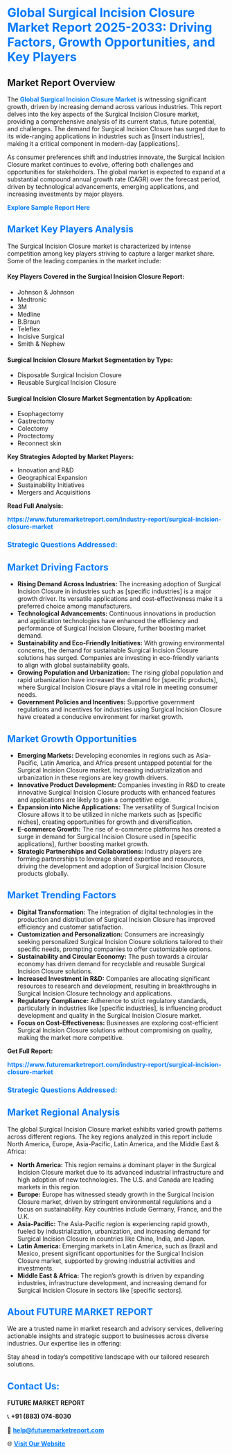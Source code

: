<h1 style="color: #007BFF;">Global Surgical Incision Closure Market Report 2025-2033: Driving Factors, Growth Opportunities, and Key Players</h1>

<section id="overview">
<h2>Market Report Overview</h2>
<p>The <a href="https://www.futuremarketreport.com/industry-report/surgical-incision-closure-market" style="color: #007BFF; text-decoration: none;"><strong>Global Surgical Incision Closure Market</strong></a> is witnessing significant growth, driven by increasing demand across various industries. This report delves into the key aspects of the Surgical Incision Closure market, providing a comprehensive analysis of its current status, future potential, and challenges. The demand for Surgical Incision Closure has surged due to its wide-ranging applications in industries such as [insert industries], making it a critical component in modern-day [applications].</p>
<p>As consumer preferences shift and industries innovate, the Surgical Incision Closure market continues to evolve, offering both challenges and opportunities for stakeholders. The global market is expected to expand at a substantial compound annual growth rate (CAGR) over the forecast period, driven by technological advancements, emerging applications, and increasing investments by major players.</p>
</section>

<section id="overview">
<p><a href="https://www.futuremarketreport.com/request-sample/reportId=62025" style="color: #007BFF; text-decoration: none;"><strong>Explore Sample Report Here</strong></a></p>
</section>

<section id="key-players">
<h2 style="color: #007BFF;">Market Key Players Analysis</h2>
<p>The Surgical Incision Closure market is characterized by intense competition among key players striving to capture a larger market share. Some of the leading companies in the market include:</p>
<h4>Key Players Covered in the Surgical Incision Closure Report:</h4>
<ul><li>Johnson &amp; Johnson</li><li>Medtronic</li><li>3M</li><li>Medline</li><li>B.Braun</li><li>Teleflex</li><li>Incisive Surgical</li><li>Smith &amp; Nephew</li></ul>
<h4>Surgical Incision Closure Market Segmentation by Type:</h4>
<ul><li>Disposable Surgical Incision Closure</li><li>Reusable Surgical Incision Closure</li></ul>

<h4>Surgical Incision Closure Market Segmentation by Application:</h4>
<ul><li>Esophagectomy</li><li>Gastrectomy</li><li>Colectomy</li><li>Proctectomy</li><li>Reconnect skin</li></ul>
<p><strong>Key Strategies Adopted by Market Players:</strong></p>
<ul>
<li>Innovation and R&D</li>
<li>Geographical Expansion</li>
<li>Sustainability Initiatives</li>
<li>Mergers and Acquisitions</li>
</ul>
</section>

<section>
<p><strong>Read Full Analysis: </strong></p><a href="https://www.futuremarketreport.com/industry-report/surgical-incision-closure-market" style="color: #007BFF; text-decoration: none;"><strong>https://www.futuremarketreport.com/industry-report/surgical-incision-closure-market</strong></a>
<h3 style="color: #007BFF;">Strategic Questions Addressed:</h3>
</section>

<section id="driving-factors">
<h2 style="color: #007BFF;">Market Driving Factors</h2>
<ul>
<li><strong>Rising Demand Across Industries:</strong> The increasing adoption of Surgical Incision Closure in industries such as [specific industries] is a major growth driver. Its versatile applications and cost-effectiveness make it a preferred choice among manufacturers.</li>
<li><strong>Technological Advancements:</strong> Continuous innovations in production and application technologies have enhanced the efficiency and performance of Surgical Incision Closure, further boosting market demand.</li>
<li><strong>Sustainability and Eco-Friendly Initiatives:</strong> With growing environmental concerns, the demand for sustainable Surgical Incision Closure solutions has surged. Companies are investing in eco-friendly variants to align with global sustainability goals.</li>
<li><strong>Growing Population and Urbanization:</strong> The rising global population and rapid urbanization have increased the demand for [specific products], where Surgical Incision Closure plays a vital role in meeting consumer needs.</li>
<li><strong>Government Policies and Incentives:</strong> Supportive government regulations and incentives for industries using Surgical Incision Closure have created a conducive environment for market growth.</li>
</ul>
</section>

<section id="growth-opportunities">
<h2 style="color: #007BFF;">Market Growth Opportunities</h2>
<ul>
<li><strong>Emerging Markets:</strong> Developing economies in regions such as Asia-Pacific, Latin America, and Africa present untapped potential for the Surgical Incision Closure market. Increasing industrialization and urbanization in these regions are key growth drivers.</li>
<li><strong>Innovative Product Development:</strong> Companies investing in R&D to create innovative Surgical Incision Closure products with enhanced features and applications are likely to gain a competitive edge.</li>
<li><strong>Expansion into Niche Applications:</strong> The versatility of Surgical Incision Closure allows it to be utilized in niche markets such as [specific niches], creating opportunities for growth and diversification.</li>
<li><strong>E-commerce Growth:</strong> The rise of e-commerce platforms has created a surge in demand for Surgical Incision Closure used in [specific applications], further boosting market growth.</li>
<li><strong>Strategic Partnerships and Collaborations:</strong> Industry players are forming partnerships to leverage shared expertise and resources, driving the development and adoption of Surgical Incision Closure products globally.</li>
</ul>
</section>

<section id="trending-factors">
<h2 style="color: #007BFF;">Market Trending Factors</h2>
<ul>
<li><strong>Digital Transformation:</strong> The integration of digital technologies in the production and distribution of Surgical Incision Closure has improved efficiency and customer satisfaction.</li>
<li><strong>Customization and Personalization:</strong> Consumers are increasingly seeking personalized Surgical Incision Closure solutions tailored to their specific needs, prompting companies to offer customizable options.</li>
<li><strong>Sustainability and Circular Economy:</strong> The push towards a circular economy has driven demand for recyclable and reusable Surgical Incision Closure solutions.</li>
<li><strong>Increased Investment in R&D:</strong> Companies are allocating significant resources to research and development, resulting in breakthroughs in Surgical Incision Closure technology and applications.</li>
<li><strong>Regulatory Compliance:</strong> Adherence to strict regulatory standards, particularly in industries like [specific industries], is influencing product development and quality in the Surgical Incision Closure market.</li>
<li><strong>Focus on Cost-Effectiveness:</strong> Businesses are exploring cost-efficient Surgical Incision Closure solutions without compromising on quality, making the market more competitive.</li>
</ul>
</section>

<section>
<p><strong>Get Full Report: </strong></p><a href="https://www.futuremarketreport.com/industry-report/surgical-incision-closure-market" style="color: #007BFF; text-decoration: none;"><strong>https://www.futuremarketreport.com/industry-report/surgical-incision-closure-market</strong></a>
<h3 style="color: #007BFF;">Strategic Questions Addressed:</h3>
</section>


<section id="regional-analysis">
<h2 style="color: #007BFF;">Market Regional Analysis</h2>
<p>The global Surgical Incision Closure market exhibits varied growth patterns across different regions. The key regions analyzed in this report include North America, Europe, Asia-Pacific, Latin America, and the Middle East & Africa:</p>
<ul>
<li><strong>North America:</strong> This region remains a dominant player in the Surgical Incision Closure market due to its advanced industrial infrastructure and high adoption of new technologies. The U.S. and Canada are leading markets in this region.</li>
<li><strong>Europe:</strong> Europe has witnessed steady growth in the Surgical Incision Closure market, driven by stringent environmental regulations and a focus on sustainability. Key countries include Germany, France, and the U.K.</li>
<li><strong>Asia-Pacific:</strong> The Asia-Pacific region is experiencing rapid growth, fueled by industrialization, urbanization, and increasing demand for Surgical Incision Closure in countries like China, India, and Japan.</li>
<li><strong>Latin America:</strong> Emerging markets in Latin America, such as Brazil and Mexico, present significant opportunities for the Surgical Incision Closure market, supported by growing industrial activities and investments.</li>
<li><strong>Middle East & Africa:</strong> The region’s growth is driven by expanding industries, infrastructure development, and increasing demand for Surgical Incision Closure in sectors like [specific sectors].</li>
</ul>
</section>

<footer>
<h2 style="color: #007BFF;">About FUTURE MARKET REPORT</h2>
<p>We are a trusted name in market research and advisory services, delivering actionable insights and strategic support to businesses across diverse industries. Our expertise lies in offering:</p>

<p>Stay ahead in today’s competitive landscape with our tailored research solutions.</p>

<h2 style="color: #007BFF;">Contact Us:</h2>
<p><strong>FUTURE MARKET REPORT</strong></p>
<p>📞 <strong>+91 (883) 074-8030</strong></p>
<p>📧 <strong><a href="mailto:help@futuremarketreport.com" style="color: #007BFF;">help@futuremarketreport.com</a></strong></p>
<p>🌐 <strong><a href="https://www.futuremarketreport.com/" style="color: #007BFF;">Visit Our Website</a></strong></p>
</footer>